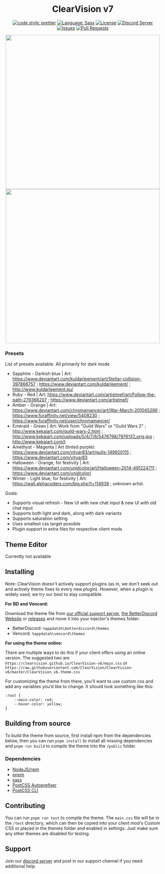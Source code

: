 [prettier-badge]: https://img.shields.io/badge/code_style-prettier-ff69b4.svg?style=flat-square
[prettier-link]: https://github.com/prettier/prettier
[release-badge]: https://img.shields.io/github/v/release/ClearVision/ClearVision-v7?include_prereleases&style=flat-square
[release-link]: https://github.com/ClearVision/ClearVision-v7/releases
[license-badge]: https://img.shields.io/github/license/ClearVision/ClearVision-v7?style=flat-square
[license-link]: https://github.com/ClearVision/ClearVision-v7/blob/master/LICENSE
[discord-badge]: https://discord.com/api/guilds/212324635356692500/widget.png?style=shield
[discord-link]: https://clearvision.github.io/join
[issues-badge]: https://img.shields.io/github/issues/ClearVision/ClearVision-v7?style=flat-square
[issues-link]: https://github.com/ClearVision/ClearVision-v7/issues
[prs-badge]: https://img.shields.io/github/issues-pr/ClearVision/ClearVision-v7?style=flat-square
[prs-link]: https://github.com/ClearVision/ClearVision-v7/pulls
[sass-badge]: https://img.shields.io/badge/Sass-CC6699.svg?style=flat-square&logo=sass&logoColor=white
[sass-link]: https://sass-lang.com/

<div align="center">

# ClearVision v7

[![code style: prettier][prettier-badge]][prettier-link]
[![Language: Sass][sass-badge]][sass-link]
[![License][license-badge]][license-link]
[![Discord Server][discord-badge]][discord-link]
[![Issues][issues-badge]][issues-link]
[![Pull Requests][prs-badge]][prs-link]

<img  width="500" src="https://raw.githubusercontent.com/ClearVision/ClearVision-v7/refs/heads/master/screenshots/treatment-2.jpg">
<img  width="500" src="https://raw.githubusercontent.com/ClearVision/ClearVision-v7/refs/heads/master/screenshots/treatment-3.jpg">

</div>

### Presets
List of presets available. All primarily for dark mode
- Sapphire - Darkish blue | Art: https://www.deviantart.com/kuldarleement/art/Stellar-collision-397866757 ; https://www.deviantart.com/kuldarleement/ ; http://www.kuldarleement.eu/  
- Ruby - Red | Art: https://www.deviantart.com/artistmef/art/Follow-the-path-279366207 ; https://www.deviantart.com/artistmef/  
- Amber - Orange | Art: https://www.deviantart.com/chromamancer/art/War-March-201045286 ; https://www.furaffinity.net/view/5408230 ; https://www.furaffinity.net/user/chromamancer/  
- Emerald - Green | Art: Work from "Guild Wars" or "Guild Wars 2" ; http://www.kekaiart.com/guild-wars-2.html ; http://www.kekaiart.com/uploads/5/4/7/6/5476798/7976137_orig.jpg ; http://www.kekaiart.com/t  
- Amethyst - Magenta | Art (tinted purple): https://www.deviantart.com/vityar83/art/gulls-149920115 ; https://www.deviantart.com/vityar83  
- Halloween - Orange, for festivity | Art: https://www.deviantart.com/unidcolor/art/Halloween-2014-491224711 ; https://www.deviantart.com/unidcolor/  
- Winter - Light blue, for festivity | Art: https://wall.alphacoders.com/big.php?i=114938 ; unknown artist.

Goals:
- Supports visual refresh - New UI with new chat input & new UI with old chat input
- Supports both light and dark, along with dark variants
- Supports saturation setting
- Uses smallest css target possible
- Plugin support in extra files for respective client mods

## Theme Editor

Currently not available

## Installing

Note: ClearVision doesn't actively support plugins (as in, we don't seek out and actively theme fixes to every new plugin). However, when a plugin is widely used, we try our best to stay compatible.

**For BD and Vencord:**

Download the theme file from [our official support server](https://clearvision.github.io/join), [the BetterDiscord Website](https://betterdiscord.app/theme/ClearVision) or [releases](https://github.com/ClearVision/ClearVision-v6/releases) and move it into your injector's themes folder:

- BetterDiscord: `%appdata%\betterdiscord\themes`
- Vencord: `%appdata%\vencord\themes`

**For using the theme online:**

There are multiple ways to do this if your client offers using an online version. The suggested two are `https://clearvision.github.io/ClearVision-v6/main.css` or `https://raw.githubusercontent.com/ClearVision/ClearVision-v6/master/ClearVision_v6.theme.css`

For customizing the theme from there, you'll want to use custom css and add any variables you'd like to change. It should look something like this:

```
:root {
	--main-color: red;
	--hover-color: yellow;
}
```

## Building from source

To build the theme from source, first install npm from the dependencies below, then you can run `pnpm install` to install all missing dependencies and `pnpm run build` to compile the theme into the `/public` folder.

### Dependencies

- [NodeJS/npm](https://nodejs.org/)
- [pnpm](https://www.npmjs.com/package/pnpm)
- [sass](https://www.npmjs.com/package/sass)
- [PostCSS Autoprefixer](https://www.npmjs.com/package/autoprefixer)
- [PostCSS CLI](https://www.npmjs.com/package/postcss-cli)

## Contributing

You can run `pnpm run test` to compile the theme.
The `main.css` file will be in the `/test` directory, which can then be copied into your client mod's Custom CSS or placed in the themes folder and enabled in settings. Just make sure any other themes are disabled for testing.

## Support
Join our [discord server](https://discord.gg/dHaSxn3) and post in our support channel if you need additional help
